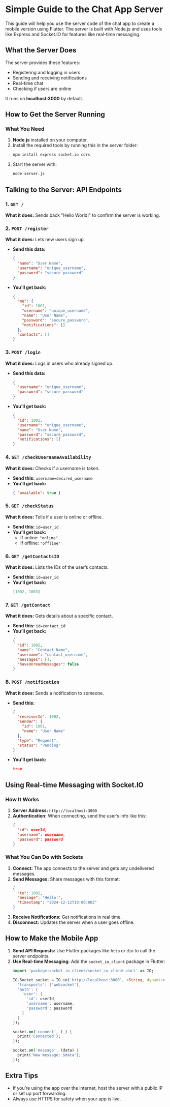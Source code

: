 # Simple Guide to the Chat App Server

This guide will help you use the server code of the chat app to create a mobile version using Flutter. The server is built with Node.js and uses tools like Express and Socket.IO for features like real-time messaging.

## What the Server Does

The server provides these features:

- Registering and logging in users
- Sending and receiving notifications
- Real-time chat
- Checking if users are online

It runs on **localhost:3000** by default.

## How to Get the Server Running

### What You Need

1. **Node.js** installed on your computer.
2. Install the required tools by running this in the server folder:
   ```bash
   npm install express socket.io cors
   ```
3. Start the server with:
   ```bash
   node server.js
   ```

## Talking to the Server: API Endpoints

### 1. `GET /`

**What it does:** Sends back "Hello World!" to confirm the server is working.

### 2. `POST /register`

**What it does:** Lets new users sign up.

- **Send this data:**
  ```json
  {
    "name": "User Name",
    "username": "unique_username",
    "password": "secure_password"
  }
  ```
- **You’ll get back:**
  ```json
  {
    "me": {
      "id": 1001,
      "username": "unique_username",
      "name": "User Name",
      "password": "secure_password",
      "notifications": []
    },
    "contacts": []
  }
  ```

### 3. `POST /login`

**What it does:** Logs in users who already signed up.

- **Send this data:**
  ```json
  {
    "username": "unique_username",
    "password": "secure_password"
  }
  ```
- **You’ll get back:**
  ```json
  {
    "id": 1001,
    "username": "unique_username",
    "name": "User Name",
    "password": "secure_password",
    "notifications": []
  }
  ```

### 4. `GET /checkUsernameAvailability`

**What it does:** Checks if a username is taken.

- **Send this:** `username=desired_username`
- **You’ll get back:**
  ```json
  { "available": true }
  ```

### 5. `GET /checkStatus`

**What it does:** Tells if a user is online or offline.

- **Send this:** `id=user_id`
- **You’ll get back:**
  - If online: `"online"`
  - If offline: `"offline"`

### 6. `GET /getContactsID`

**What it does:** Lists the IDs of the user’s contacts.

- **Send this:** `id=user_id`
- **You’ll get back:**
  ```json
  [1002, 1003]
  ```

### 7. `GET /getContact`

**What it does:** Gets details about a specific contact.

- **Send this:** `id=contact_id`
- **You’ll get back:**
  ```json
  {
    "id": 1002,
    "name": "Contact Name",
    "username": "contact_username",
    "messages": [],
    "haveUnreadMessages": false
  }
  ```

### 8. `POST /notification`

**What it does:** Sends a notification to someone.

- **Send this:**
  ```json
  {
    "receiverId": 1002,
    "sender": {
      "id": 1001,
      "name": "User Name"
    },
    "type": "Request",
    "status": "Pending"
  }
  ```
- **You’ll get back:**
  ```json
  true
  ```

## Using Real-time Messaging with Socket.IO

### How It Works

1. **Server Address:** `http://localhost:3000`
2. **Authentication:** When connecting, send the user’s info like this:
   ```json
   {
     "id": userId,
     "username": username,
     "password": password
   }
   ```

### What You Can Do with Sockets

1. **Connect:** The app connects to the server and gets any undelivered messages.
2. **Send Messages:** Share messages with this format:
   ```json
   {
     "to": 1002,
     "message": "Hello!",
     "timestamp": "2024-12-12T10:00:00Z"
   }
   ```
3. **Receive Notifications:** Get notifications in real time.
4. **Disconnect:** Updates the server when a user goes offline.

## How to Make the Mobile App

1. **Send API Requests:** Use Flutter packages like `http` or `dio` to call the server endpoints.
2. **Use Real-time Messaging:** Add the `socket_io_client` package in Flutter:
   ```dart
   import 'package:socket_io_client/socket_io_client.dart' as IO;

   IO.Socket socket = IO.io('http://localhost:3000', <String, dynamic>{
     'transports': ['websocket'],
     'auth': {
       'user': {
         'id': userId,
         'username': username,
         'password': password
       }
     }
   });

   socket.on('connect', (_) {
     print('Connected');
   });

   socket.on('message', (data) {
     print('New message: $data');
   });
   ```

## Extra Tips

- If you’re using the app over the internet, host the server with a public IP or set up port forwarding.
- Always use HTTPS for safety when your app is live.